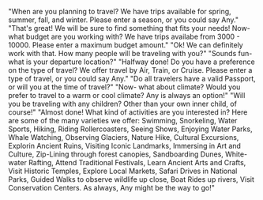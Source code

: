 "When are you planning to travel? We have trips available for spring, summer, fall, and winter. Please enter a season, or you could say Any."
"That's great! We will be sure to find something that fits your needs! Now- what budget are you working with? We have trips availabe from 3000 - 10000. Please enter a maximum budget amount."
"Ok! We can definitely work with that. How many people will be traveling with you?"
"Sounds fun- what is your departure location?"
"Halfway done! Do you have a preference on the type of travel? We offer travel by Air, Train, or Cruise. Please enter a type of travel, or you could say Any."
"Do all travelers have a valid Passport, or will you at the time of travel?"
"Now- what about climate? Would you prefer to travel to a warm or cool climate? Any is always an option!"
"Will you be traveling with any children? Other than your own inner child, of course!"
"Almost done! What kind of activities are you interested in? Here are some of the many varieties we offer: Swimming, Snorkeling, Water Sports, Hiking, Riding Rollercoasters, Seeing Shows, Enjoying Water Parks, Whale Watching, Observing Glaciers, Nature Hike, Cultural Excursions, Explorin Ancient Ruins, Visiting Iconic Landmarks, Immersing in Art and Culture, Zip-Lining through forest canopies, Sandboarding Dunes, White-water Rafting, Attend Traditional Festivals, Learn Ancient Arts and Crafts, Visit Historic Temples, Explore Local Markets, Safari Drives in National Parks, Guided Walks to observe wildlife up close, Boat Rides up rivers, Visit Conservation Centers. As always, Any might be the way to go!"



